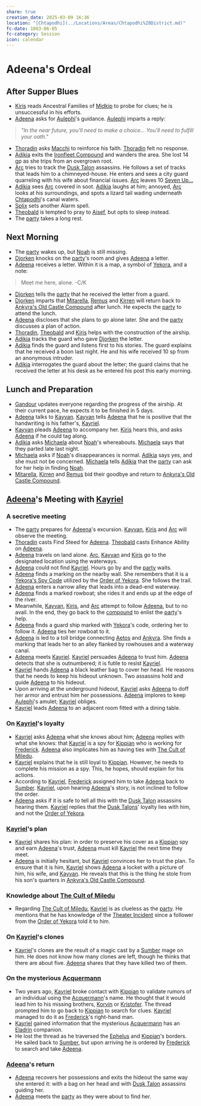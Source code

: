 ```yaml
---
share: true
creation_date: 2025-03-09 16:36
location: "[Chtapodhi](../Locations/Areas/Chtapodhi%20District.md)"
fc-date: 1083-06-05
fc-category: Session
icon: calendar
---
```

# Adeena's Ordeal
## After Supper Blues
- [Kiris](../PCs/Kiris%20Acquermann.md) reads Ancestral Families of [Midkip](../Locations/Settlements/Midkip.md) to probe for clues; he is unsuccessful in his efforts.
- [Adeena](../PCs/Adeena%20Oberon.md) asks for [Aulephi](../Deities/New%20Gods/Aulephi.md)'s guidance. [Aulephi](../Deities/New%20Gods/Aulephi.md) imparts a reply:
> *"In the near future, you'll need to make a choice... You'll need to fulfill your oath."*
- [Thoradin](../PCs/Thoradin%20Goodman.md) asks [Macchi](../Deities/Old%20Gods/Macchi.md) to reinforce his faith. [Thoradin](../PCs/Thoradin%20Goodman.md) felt no response.
- [Adikia](../PCs/Adikia%20Unalome.md) exits the [Ironfleet Compound](../Locations/Buildings/Ironfleet%20Compound.md) and wanders the area. She lost 14 gp as she trips from an overgrown root.
- [Arc](../PCs/Arc.md) tries to track the [Dusk Talon](../Factions/Dusk%20Talons.md) assassins. He follows a set of tracks that leads him to a chimneyed-house. He enters and sees a city guard quarreling with his wife about financial issues. [Arc](../PCs/Arc.md) leaves 10 [Seven Up...](../Factions/Seven%20Up....md)
- [Adikia](../PCs/Adikia%20Unalome.md) sees [Arc](../PCs/Arc.md) covered in soot. [Adikia](../PCs/Adikia%20Unalome.md) laughs at him; annoyed, [Arc](../PCs/Arc.md) looks at his surroundings, and spots a lizard tail wading underneath [Chtapodhi](../Locations/Areas/Chtapodhi%20District.md)'s canal waters.
- [Splix](../PCs/Spraugh%20'Splix'%20Calix.md) sets another Alarm spell.
- [Theobald](../PCs/Theobald%20Clayhollow.md) is tempted to pray to [Aisef](../Deities/New%20Gods/Aisef.md), but opts to sleep instead.
- The [party](../Factions/Seven%20Up....md) takes a long rest.
## Next Morning
- The [party](../Factions/Seven%20Up....md) wakes up, but [Noah](../PCs/Noah%20Skie.md) is still missing.
- [Djorken](../../Djorken%20Veegar.md) knocks on the [party](../Factions/Seven%20Up....md)'s room and gives [Adeena](../PCs/Adeena%20Oberon.md) a letter.
- [Adeena](../PCs/Adeena%20Oberon.md) receives a letter. Within it is a map, a symbol of [Yekora](../Deities/New%20Gods/Yekora.md), and a note:
> Meet me here, alone. 
> -C/K
- [Djorken](../../Djorken%20Veegar.md) tells the [party](../Factions/Seven%20Up....md) that he received the letter from a guard.
- [Djorken](../../Djorken%20Veegar.md) imparts that [Mitarella](../../Mitarella%20Randall.md), [Remus](../../Remus%20Kyp.md) and [Kirren](../../Kirren%20Acquermann.md) will return back to [Ankyra's Old Castle Compound](../Locations/Buildings/Ankyra's%20Old%20Castle%20Compound.md) after lunch. He expects the [party](../Factions/Seven%20Up....md) to attend the lunch.
- [Adeena](../PCs/Adeena%20Oberon.md) discloses that she plans to go alone later. She and the [party](../Factions/Seven%20Up....md) discusses a plan of action.
- [Thoradin](../PCs/Thoradin%20Goodman.md), [Theobald](../PCs/Theobald%20Clayhollow.md) and [Kiris](../PCs/Kiris%20Acquermann.md) helps with the construction of the airship.
- [Adikia](../PCs/Adikia%20Unalome.md) tracks the guard who gave [Djorken](../../Djorken%20Veegar.md) the letter.
- [Adikia](../PCs/Adikia%20Unalome.md) finds the guard and listens first to his stories. The guard explains that he received a boon last night. He and his wife received 10 sp from an anonymous intruder.
- [Adikia](../PCs/Adikia%20Unalome.md) interrogates the guard about the letter; the guard claims that he received the letter at his desk as he entered his post this early morning.
## Lunch and Preparation
- [Gandour](../../Gandour%20Ironfleet.md) updates everyone regarding the progress of the airship. At their current pace, he expects it to be finished in 5 days.
- [Adeena](../PCs/Adeena%20Oberon.md) talks to [Kayvan](../../Kayvan%20Acquermann.md). [Kayvan](../../Kayvan%20Acquermann.md) tells [Adeena](../PCs/Adeena%20Oberon.md) that he is positive that the handwriting is his father's, [Kayriel](../../Kayriel%20Acquermann.md).
- [Kayvan](../../Kayvan%20Acquermann.md) pleads [Adeena](../PCs/Adeena%20Oberon.md) to accompany her. [Kiris](../PCs/Kiris%20Acquermann.md) hears this, and asks [Adeena](../PCs/Adeena%20Oberon.md) if he could tag along. 
- [Adikia](../PCs/Adikia%20Unalome.md) asks [Michaela](../../Michaela%20Randall.md) about [Noah](../PCs/Noah%20Skie.md)'s whereabouts. [Michaela](../../Michaela%20Randall.md) says that they parted late last night.
- [Michaela](../../Michaela%20Randall.md) asks if [Noah](../PCs/Noah%20Skie.md)'s disappearances is normal. [Adikia](../PCs/Adikia%20Unalome.md) says yes, and she must not be concerned. [Michaela](../../Michaela%20Randall.md) tells [Adikia](../PCs/Adikia%20Unalome.md) that the [party](../Factions/Seven%20Up....md) can ask for her help in finding [Noah](../PCs/Noah%20Skie.md).
- [Mitarella](../../Mitarella%20Randall.md), [Kirren](../../Kirren%20Acquermann.md) and [Remus](../../Remus%20Kyp.md) bid their goodbye and return to [Ankyra's Old Castle Compound](../Locations/Buildings/Ankyra's%20Old%20Castle%20Compound.md).
## [Adeena](../PCs/Adeena%20Oberon.md)'s Meeting with [Kayriel](../../Kayriel%20Acquermann.md)
### A secretive meeting
- The [party](../Factions/Seven%20Up....md) prepares for [Adeena](../PCs/Adeena%20Oberon.md)'s excursion. [Kayvan](../../Kayvan%20Acquermann.md), [Kiris](../PCs/Kiris%20Acquermann.md) and [Arc](../PCs/Arc.md) will observe the meeting.
- [Thoradin](../PCs/Thoradin%20Goodman.md) casts Find Steed for [Adeena](../PCs/Adeena%20Oberon.md). [Theobald](../PCs/Theobald%20Clayhollow.md) casts Enhance Ability on [Adeena](../PCs/Adeena%20Oberon.md).
- [Adeena](../PCs/Adeena%20Oberon.md) travels on land alone. [Arc](../PCs/Arc.md), [Kayvan](../../Kayvan%20Acquermann.md) and [Kiris](../PCs/Kiris%20Acquermann.md) go to the designated location using the waterways.
- [Adeena](../PCs/Adeena%20Oberon.md) could not find [Kayriel](../../Kayriel%20Acquermann.md). Hours go by and the [party](../Factions/Seven%20Up....md) waits.
- [Adeena](../PCs/Adeena%20Oberon.md) finds a marking on the nearby wall. She remembers that it is a [Yekora's Spy Code](../../Yekora's%20Spy%20Code.md) utilized by the [Order of Yekora](../Factions/Followers%20of%20Yekora.md). She follows the trail.
- [Adeena](../PCs/Adeena%20Oberon.md) enters a narrow alley that leads into a dead-end waterway.
- [Adeena](../PCs/Adeena%20Oberon.md) finds a marked rowboat; she rides it and ends up at the edge of the river.
- Meanwhile, [Kayvan](../../Kayvan%20Acquermann.md), [Kiris](../PCs/Kiris%20Acquermann.md), and [Arc](../PCs/Arc.md) attempt to follow [Adeena](../PCs/Adeena%20Oberon.md), but to no avail. In the end, they go back to the [compound](../Locations/Buildings/Ironfleet%20Compound.md) to enlist the [party](../Factions/Seven%20Up....md)'s help.
- [Adeena](../PCs/Adeena%20Oberon.md) finds a guard ship marked with [Yekora](../Deities/New%20Gods/Yekora.md)'s code, ordering her to follow it. [Adeena](../PCs/Adeena%20Oberon.md) ties her rowboat to it.
- [Adeena](../PCs/Adeena%20Oberon.md) is led to a toll bridge connecting [Aetos](../Locations/Areas/Aetos%20District.md) and [Ankyra](../Locations/Areas/Ankyra%20District.md). She finds a marking that leads her to an alley flanked by rowhouses and a waterway canal.
- [Adeena](../PCs/Adeena%20Oberon.md) meets [Kayriel](../../Kayriel%20Acquermann.md). [Kayriel](../../Kayriel%20Acquermann.md) persuades [Adeena](../PCs/Adeena%20Oberon.md) to trust him. [Adeena](../PCs/Adeena%20Oberon.md) detects that she is outnumbered; it is futile to resist [Kayriel](../../Kayriel%20Acquermann.md).
- [Kayriel](../../Kayriel%20Acquermann.md) hands [Adeena](../PCs/Adeena%20Oberon.md) a black leather bag to cover her head. He reasons that he needs to keep his hideout unknown. Two assassins hold and guide [Adeena](../PCs/Adeena%20Oberon.md) to his hideout.
- Upon arriving at the underground hideout, [Kayriel](../../Kayriel%20Acquermann.md) asks [Adeena](../PCs/Adeena%20Oberon.md) to doff her armor and entrust him her possessions. [Adeena](../PCs/Adeena%20Oberon.md) implores to keep [Aulephi](../Deities/New%20Gods/Aulephi.md)'s amulet; [Kayriel](../../Kayriel%20Acquermann.md) obliges.
- [Kayriel](../../Kayriel%20Acquermann.md) leads [Adeena](../PCs/Adeena%20Oberon.md) to an adjacent room fitted with a dining table.
### On [Kayriel](../../Kayriel%20Acquermann.md)'s loyalty
- [Kayriel](../../Kayriel%20Acquermann.md) asks [Adeena](../PCs/Adeena%20Oberon.md) what she knows about him; [Adeena](../PCs/Adeena%20Oberon.md) replies with what she knows: that [Kayriel](../../Kayriel%20Acquermann.md) is a spy for [Kippian](../Locations/Kingdoms/Kingdom%20of%20United%20Kippian.md) who is working for [Frederick](../../Frederick%20Oberon.md). [Adeena](../PCs/Adeena%20Oberon.md) also implicates him as having ties with [The Cult of Miledu](../../The%20Cult%20of%20Miledu.md).
- [Kayriel](../../Kayriel%20Acquermann.md) explains that he is still loyal to [Kippian](../Locations/Kingdoms/Kingdom%20of%20United%20Kippian.md). However, he needs to complete his mission as a spy. This, he hopes, should explain for his actions.
- According to [Kayriel](../../Kayriel%20Acquermann.md), [Frederick](../../Frederick%20Oberon.md) assigned him to take [Adeena](../PCs/Adeena%20Oberon.md) back to [Sumber](../Locations/Continents/Sumber.md). [Kayriel](../../Kayriel%20Acquermann.md), upon hearing [Adeena](../PCs/Adeena%20Oberon.md)'s story, is not inclined to follow the order.
- [Adeena](../PCs/Adeena%20Oberon.md) asks if it is safe to tell all this with the [Dusk Talon](../Factions/Dusk%20Talons.md) assassins hearing them. [Kayriel](../../Kayriel%20Acquermann.md) replies that the [Dusk Talons](../Factions/Dusk%20Talons.md)' loyalty lies with him, and not the [Order of Yekora](../Factions/Followers%20of%20Yekora.md).
### [Kayriel](../../Kayriel%20Acquermann.md)'s plan
- [Kayriel](../../Kayriel%20Acquermann.md) shares his plan: in order to preserve his cover as a [Kippian](../Locations/Kingdoms/Kingdom%20of%20United%20Kippian.md) spy and earn [Adeena](../PCs/Adeena%20Oberon.md)'s trust, [Adeena](../PCs/Adeena%20Oberon.md) must kill [Kayriel](../../Kayriel%20Acquermann.md) the next time they meet.
- [Adeena](../PCs/Adeena%20Oberon.md) is initially hesitant, but [Kayriel](../../Kayriel%20Acquermann.md) convinces her to trust the plan. To ensure that it is him, [Kayriel](../../Kayriel%20Acquermann.md) shows [Adeena](../PCs/Adeena%20Oberon.md) a locket with a picture of him, his wife, and [Kayvan](../../Kayvan%20Acquermann.md). He reveals that this is the thing he stole from his son's quarters in [Ankyra's Old Castle Compound](../Locations/Buildings/Ankyra's%20Old%20Castle%20Compound.md).
### Knowledge about [The Cult of Miledu](../../The%20Cult%20of%20Miledu.md)
- Regarding [The Cult of Miledu](../../The%20Cult%20of%20Miledu.md), [Kayriel](../../Kayriel%20Acquermann.md) is as clueless as the [party](../Factions/Seven%20Up....md). He mentions that he has knowledge of the [Theater Incident](../../Theater%20Incident.md) since a follower from the [Order of Yekora](../Factions/Followers%20of%20Yekora.md) told it to him.
### On [Kayriel](../../Kayriel%20Acquermann.md)'s clones
- [Kayriel](../../Kayriel%20Acquermann.md)'s clones are the result of a magic cast by a [Sumber](../Locations/Continents/Sumber.md) mage on him. He does not know how many clones are left, though he thinks that there are about five. [Adeena](../PCs/Adeena%20Oberon.md) shares that they have killed two of them.
### On the mysterious [Acquermann](../../Acquermann%20Clan.md)
- Two years ago, [Kayriel](../../Kayriel%20Acquermann.md) broke contact with [Kippian](../Locations/Kingdoms/Kingdom%20of%20United%20Kippian.md) to validate rumors of an individual using the [Acquermann](../../Acquermann%20Clan.md)'s name. He thought that it would lead him to his missing brothers, [Korvin](../../Korvin%20Acquermann.md) or [Kristofer](../../Kristofer%20Acquermann.md). The thread prompted him to go back to [Kippian](../Locations/Kingdoms/Kingdom%20of%20United%20Kippian.md) to search for clues. [Kayriel](../../Kayriel%20Acquermann.md) managed to do it as [Frederick](../../Frederick%20Oberon.md)'s right-hand man.
- [Kayriel](../../Kayriel%20Acquermann.md) gained information that the mysterious [Acquermann](../../Acquermann%20Clan.md) has an [Eladrin](../Factions/The%20Eladrin.md) companion.
- He lost the thread as he traversed the [Ephelus](../Locations/Kingdoms/Elven%20Kingdom%20of%20Ephelus.md) and [Kippian](../Locations/Kingdoms/Kingdom%20of%20United%20Kippian.md)'s borders. He sailed back to [Sumber](../Locations/Continents/Sumber.md), but upon arriving he is ordered by [Frederick](../../Frederick%20Oberon.md) to search and take [Adeena](../PCs/Adeena%20Oberon.md).
### [Adeena](../PCs/Adeena%20Oberon.md)'s return
- [Adeena](../PCs/Adeena%20Oberon.md) recovers her possessions and exits the hideout the same way she entered it: with a bag on her head and with [Dusk Talon](../Factions/Dusk%20Talons.md) assassins guiding her.
- [Adeena](../PCs/Adeena%20Oberon.md) meets the [party](../Factions/Seven%20Up....md) as they were about to find her.